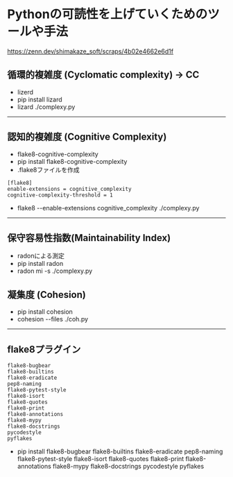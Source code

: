 # Pythonの可読性を上げていくためのツールや手法
https://zenn.dev/shimakaze_soft/scraps/4b02e4662e6d1f

## 循環的複雑度 (Cyclomatic complexity) -> CC
- lizerd
- pip install lizard
- lizard ./complexy.py

---

## 認知的複雑度 (Cognitive Complexity)
- flake8-cognitive-complexity
- pip install flake8-cognitive-complexity
- .flake8ファイルを作成
```
[flake8]
enable-extensions = cognitive_complexity
cognitive-complexity-threshold = 1
```
- flake8 --enable-extensions cognitive_complexity ./complexy.py

---

## 保守容易性指数(Maintainability Index)
- radonによる測定
- pip install radon
- radon mi -s ./complexy.py

## 凝集度 (Cohesion)
- pip install cohesion
- cohesion --files ./coh.py

---

## flake8プラグイン
```
flake8-bugbear
flake8-builtins
flake8-eradicate
pep8-naming
flake8-pytest-style
flake8-isort
flake8-quotes
flake8-print
flake8-annotations
flake8-mypy
flake8-docstrings
pycodestyle
pyflakes
```

- pip install flake8-bugbear flake8-builtins flake8-eradicate pep8-naming flake8-pytest-style flake8-isort flake8-quotes flake8-print flake8-annotations flake8-mypy flake8-docstrings pycodestyle pyflakes










